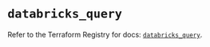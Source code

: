 # `databricks_query`

Refer to the Terraform Registry for docs: [`databricks_query`](https://registry.terraform.io/providers/databricks/databricks/1.58.0/docs/resources/query).
